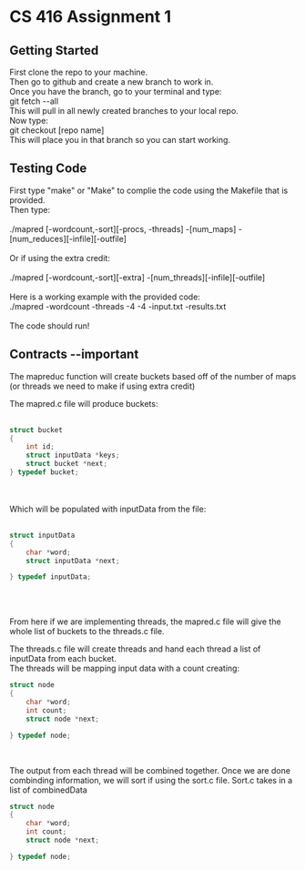 # CS 416 Assignment 1

## Getting Started

First clone the repo to your machine.
<br/>
Then go to github and create a new branch to work in.
<br/>
Once you have the branch, go to your terminal and type:
<br/>
git fetch --all
<br/>
This will pull in all newly created branches to your local repo.
<br/>
Now type: <br/>
git checkout [repo name]
<br/>
This will place you in that branch so you can start working.

## Testing Code

First type "make" or "Make" to complie the code using the Makefile that is provided.
<br/>
Then type:
<br/>
<br/>
./mapred [-wordcount,-sort][-procs, -threads] -[num_maps] -[num_reduces][-infile][-outfile]
<br/>
<br/>
Or if using the extra credit:
<br/>
<br/>
./mapred [-wordcount,-sort][-extra] -[num_threads][-infile][-outfile]
<br/>
<br/>
Here is a working example with the provided code:
<br/>
./mapred -wordcount -threads -4 -4 -input.txt -results.txt
<br/>
<br/>
The code should run!

## Contracts --important

The mapreduc function will create buckets based off of the number of maps
(or threads we need to make if using extra credit)

The mapred.c file will produce buckets:
<br/>
<br/>

```c
struct bucket
{
    int id;
    struct inputData *keys;
    struct bucket *next;
} typedef bucket;
```

<br/>
<br/>
Which will be populated with inputData from the file:

<br/>
<br/>

```c
struct inputData
{
    char *word;
    struct inputData *next;

} typedef inputData;
```

<br/>
<br/>

From here if we are implementing threads,
the mapred.c file will give the whole list of buckets to the threads.c file.
<br/>

The threads.c file will create threads and hand each thread a list of inputData
from each bucket.
<br/>
The threads will be mapping input data with a count creating:
<br/>

```c
struct node
{
    char *word;
    int count;
    struct node *next;

} typedef node;
```

<br/>

The output from each thread will be combined together.
Once we are done combinding information, we will sort if using the sort.c file.
Sort.c takes in a list of combinedData
<br/>

```c
struct node
{
    char *word;
    int count;
    struct node *next;

} typedef node;
```
